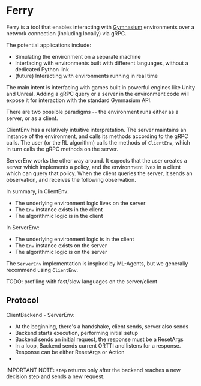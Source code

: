 # Ferry

Ferry is a tool that enables interacting with [Gymnasium](https://github.com/Farama-Foundation/Gymnasium) environments
over a network connection (including locally) via gRPC.

The potential applications include:

- Simulating the environment on a separate machine
- Interfacing with environments built with different languages, without a dedicated Python link
- (future) Interacting with environments running in real time

The main intent is interfacing with games built in powerful engines like Unity and Unreal.
Adding a gRPC query or a server in the environment code will expose it for interaction with the standard
Gymnasium API.

There are two possible paradigms -- the environment runs either as a server, or as a client.

ClientEnv has a relatively intuitive interpretation. The server maintains an instance of the environment, 
and calls its methods according to the gRPC calls. The user (or the RL algorithm) calls the methods of `ClientEnv`, 
which in turn calls the gRPC methods on the server.

ServerEnv works the other way around. It expects that the user creates a server which implements a policy, 
and the environment lives in a client which can query that policy. When the client queries the server, it sends an observation, 
and receives the following observation.


In summary, in ClientEnv:
- The underlying environment logic lives on the server
- The `Env` instance exists in the client
- The algorithmic logic is in the client

In ServerEnv:
- The underlying environment logic is in the client
- The `Env` instance exists on the server
- The algorithmic logic is on the server


The `ServerEnv` implementation is inspired by ML-Agents, but we generally recommend using `ClientEnv`.

TODO: profiling with fast/slow languages on the server/client

## Protocol

ClientBackend - ServerEnv:
- At the beginning, there's a handshake, client sends, server also sends
- Backend starts execution, performing initial setup
- Backend sends an initial request, the response must be a ResetArgs
- In a loop, Backend sends current ORTTI and listens for a response. Response can be either ResetArgs or Action
- 

IMPORTANT NOTE: `step` returns only after the backend reaches a new decision step and sends a new request.